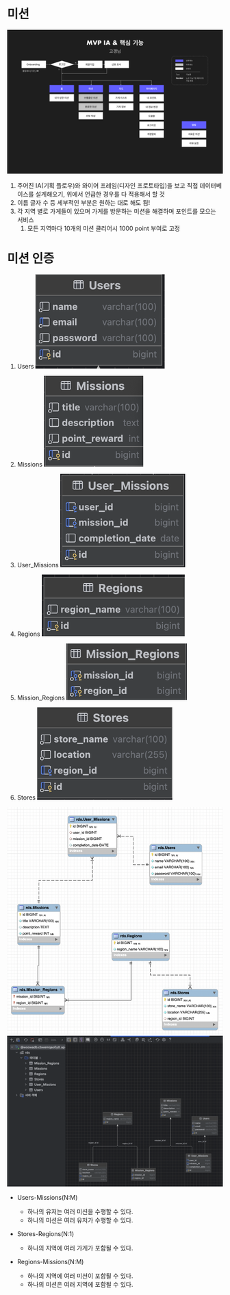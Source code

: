 # 미션


![IA](for_UMC.png)

1. 주어진 IA(기획 플로우)와 와이어 프레임(디자인 프로토타입)을 보고 직접 데이터베이스를 설계해오기, 위에서 언급한 경우를 다 적용해서 할 것
2. 이름 글자 수 등 세부적인 부분은 원하는 대로 해도 됨!
3. 각 지역 별로 가게들이 있으며 가게를 방문하는 미션을 해결하며 포인트를 모으는 서비스
    1. 모든 지역마다 10개의 미션 클리어시 1000 point 부여로 고정


# 미션 인증

1. Users
![alt text](image-1.png)

2. Missions
![alt text](image-2.png)

3. User_Missions
![alt text](image-3.png)

4. Regions
![alt text](image-4.png)

5. Mission_Regions
![alt text](image-5.png)

6. Stores
![alt text](image-6.png)


![alt text](image-7.png)
![alt text](image.png)
- Users-Missions(N:M) 
    - 하나의 유저는 여러 미션을 수행할 수 있다.
    - 하나의 미션은 여러 유저가 수행할 수 있다.

- Stores-Regions(N:1)
    - 하나의 지역에 여러 가게가 포함될 수 있다.

- Regions-Missions(N:M)
    - 하나의 지역에 여러 미션이 포함될 수 있다. 
    - 하나의 미션은 여러 지역에 포함될 수 있다. 
